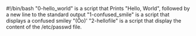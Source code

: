 #!/bin/bash
"0-hello_world" is a script that Prints "Hello, World", followed by a new line to the standard output
"1-confused_smile" is a script that displays a confused smiley "(Ôo)'
"2-hellofile" is a script that display the content of the /etc/passwd file.

